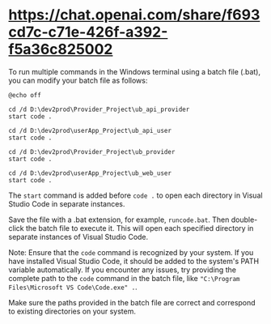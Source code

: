 #  https://chat.openai.com/share/f693cd7c-c71e-426f-a392-f5a36c825002


To run multiple commands in the Windows terminal using a batch file (.bat), you can modify your batch file as follows:

```batch
@echo off

cd /d D:\dev2prod\Provider_Project\ub_api_provider
start code .

cd /d D:\dev2prod\userApp_Project\ub_api_user
start code .

cd /d D:\dev2prod\Provider_Project\ub_provider
start code .

cd /d D:\dev2prod\userApp_Project\ub_web_user
start code .
```

The `start` command is added before `code .` to open each directory in Visual Studio Code in separate instances.

Save the file with a .bat extension, for example, `runcode.bat`. Then double-click the batch file to execute it. This will open each specified directory in separate instances of Visual Studio Code.

Note: Ensure that the `code` command is recognized by your system. If you have installed Visual Studio Code, it should be added to the system's PATH variable automatically. If you encounter any issues, try providing the complete path to the `code` command in the batch file, like `"C:\Program Files\Microsoft VS Code\Code.exe" .`.

Make sure the paths provided in the batch file are correct and correspond to existing directories on your system.
